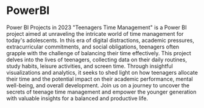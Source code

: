 # PowerBI
Power BI Projects in 2023
"Teenagers Time Management" is a Power BI project aimed at unraveling the intricate world of time management for today's adolescents. In this era of digital distractions, academic pressures, extracurricular commitments, and social obligations, teenagers often grapple with the challenge of balancing their time effectively. This project delves into the lives of teenagers, collecting data on their daily routines, study habits, leisure activities, and screen time. Through insightful visualizations and analytics, it seeks to shed light on how teenagers allocate their time and the potential impact on their academic performance, mental well-being, and overall development. Join us on a journey to uncover the secrets of teenage time management and empower the younger generation with valuable insights for a balanced and productive life.
